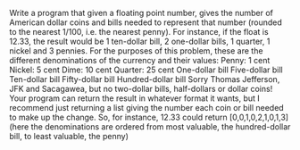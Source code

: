 Write a program that given a floating point number, gives the number of American dollar coins and bills needed to represent that number (rounded to the nearest 1/100, i.e. the nearest penny). For instance, if the float is 12.33, the result would be 1 ten-dollar bill, 2 one-dollar bills, 1 quarter, 1 nickel and 3 pennies.
For the purposes of this problem, these are the different denominations of the currency and their values:
Penny: 1 cent
Nickel: 5 cent
Dime: 10 cent
Quarter: 25 cent
One-dollar bill
Five-dollar bill
Ten-dollar bill
Fifty-dollar bill
Hundred-dollar bill
Sorry Thomas Jefferson, JFK and Sacagawea, but no two-dollar bills, half-dollars or dollar coins!
Your program can return the result in whatever format it wants, but I recommend just returning a list giving the number each coin or bill needed to make up the change. So, for instance, 12.33 could return [0,0,1,0,2,1,0,1,3] (here the denominations are ordered from most valuable, the hundred-dollar bill, to least valuable, the penny)
